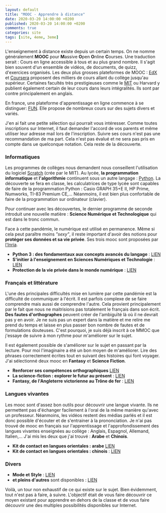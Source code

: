 ```yaml
---
layout: default
title: "MOOC - Apprendre à distance"
date: 2020-03-20 14:00:00 +0200
published: 2020-03-20 14:00:00 +0200
comments: true
categories: site
tags: [site, 4eme, 3eme]
---
```


L'enseignement à distance existe depuis un certain temps. On ne nomme généralement **MOOC** pour **M**assive **O**pen **O**nline **C**ourses. Une traduction serait : Cours en ligne accessible à tous et au plus grand nombre. Il s'agit bien souvent d'un ensemble de vidéos, de documents, de quizz, d'exercices organisés. Les deux plus grosses plateformes de MOOC : [EdX](https://www.edx.org/) et [Coursera](https://www.coursera.org/) proposent des milliers de cours allant du collège jusqu'au supérieur. Certaines facultés très prestigieuses comme le [MIT](https://www.edx.org/school/mitx) ou Harvard y publient également certain de leur cours dans leurs intégralités. Ils sont par contre principalement en anglais. 

En france, une plateforme d'apprentissage en ligne commence à se distinguer: [FUN](https://www.fun-mooc.fr/). Elle propose de nombreux cours sur des sujets divers et variés. 

J'en ai fait une petite sélection qui pourrait vous intéresser. Comme toutes inscriptions sur Internet, il faut demander l'accord de vos parents et même utiliser leur adresse mail lors de l'inscription. Suivre ses cours n'est pas une recommandation de ma part. Cela n'est pas évalué et ne sera pas pris en compte dans ue quelconque notation. Cela reste de la découverte.

### Informatiques

Les programmes de collèges nous demandent nous conseillent l'utilisation du logiciel [Scratch](https://scratch.mit.edu/) (crée par le MIT). Au lycée, **la programmation informatique** et **l'algorithmie** continuent sous un autre langage : [Python](https://www.python.org/). La découverte se fera en classe, les calculatrices de type lycée sont capables de faire de la programmation Python : Casio GRAPH 35+E II, HP Prime, Numworks, TI-83 Premium CE,... Néanmoins, il est bien plus confortable de faire de la programmation sur ordinateur (clavier).

Pour continuer avec les découvertes, le dernier programme de seconde introduit une nouvelle matière : **Science Numérique et Technologique** qui est dans le tronc commun. 

Face à cette pandémie, le numérique est utilisé en permanence. Même si cela peut paraître moins *"sexy"*, il reste important d'avoir des notions pour **protéger ses données et sa vie privée**. Ses trois mooc sont proposées par [l'Inria](https://www.fun-mooc.fr/courses/course-v1:inria+41015+session04/about).


* **Python 3 : des fondamentaux aux concepts avancés du langage** : [LIEN](https://www.fun-mooc.fr/courses/course-v1:UCA+107001+session02/about)
* **S'initier à l'enseignement en Sciences Numériques et Technologie** : [LIEN](https://www.fun-mooc.fr/courses/course-v1:inria+41018+session01/about)
* **Protection de la vie privée dans le monde numérique** : [LIEN](https://www.fun-mooc.fr/courses/course-v1:inria+41015+session04/about)

### Français et littérature

L'une des principales difficultés mise en lumière par cette pandémie est la difficulté de communiquer à l'écrit. Il est parfois complexe de se faire comprendre mais aussi de comprendre l'autre. Cela provient principalement par le fait que nous ne maitrisions pas totalement le français dans son écrit. **Des fautes d'orthographes** peuvent créer de l'ambiguïté là où il ne devrait pas y en avoir. Je ne suis pas un expert dans la matière et me relire me prend du temps et laisse en plus passer bon nombre de fautes et de formulations douteuses. C'est pourquoi, je suis déjà inscrit à ce MMOC que j'essaye de suivre à mon rythme pour m'améliorer sur le sujet.

Il est également possible de s'améliorer sur le sujet en passant par la lecture. Pour moi l'imaginaire a été un bon moyen de m'améliorer. Lire des phrases correctement écrites tout en suivant des histoires qui font voyager. J'ai sélectionné deux mooc en **Fantasy** et **Science Fiction**.

* **Renforcer ses compétences orthographiques** [LIEN](https://www.fun-mooc.fr/courses/course-v1:unicaen+48002+session04/about)
* **La science-fiction : explorer le futur au présent** : [LIEN](https://www.fun-mooc.fr/courses/course-v1:univartois+35002+session03/about)
* **Fantasy, de l'Angleterre victorienne au Trône de fer** : [LIEN](https://www.fun-mooc.fr/courses/course-v1:univartois+35001+session03/about)

### Langues vivantes

Les mooc sont d'assez bon outils pour découvrir une langue vivante. Ils ne permettent pas d'échanger facilement à l'oral de la même manière qu'avec un professeur. Néanmoins, les vidéos restent des médias parlés et il est donc possible d'écouter et de s'entrainer à la prononciation. Je n'ai pas trouvé de mooc en français sur l'apprentissage et l'approfondissement des langues vivantes enseignées au collège : Anglais, Espagnol, Allemand, Italien,... J'ai mis les deux que j'ai trouvé : **Arabe** et **Chinois**.


* **Kit de contact en langues orientales : arabe**  [LIEN](https://www.fun-mooc.fr/courses/course-v1:Inalco+52001+session04/about)
* **Kit de contact en langues orientales : chinois** : [LIEN](https://www.fun-mooc.fr/courses/course-v1:Inalco+52004+session04/about)


### Divers 

* **Mode et Style** : [LIEN](https://www.fun-mooc.fr/courses/course-v1:CNAM+01043+session02/about)
* **et pleins d'autres** sont disponibles : [LIEN](https://www.fun-mooc.fr/cours/#filter/availability/opened?page=1&rpp=50)


Voilà, un tour non exhaustif de ce qui existe sur le sujet. Bien évidemment, tout n'est pas à faire, à suivre. L'objectif était de vous faire découvrir ce moyen existant pour apprendre en dehors de la classe et de vous faire découvrir une des multiples possibilités disponibles sur Internet.
